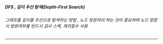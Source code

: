 <h5> DFS , 깊이 우선 탐색(Depth-First Search)</h5>
<h6>그래프를 깊이를 우선으로 탐색하는 방법 , 노드 방문처리 하는 것이 중요하며 노드 방문 시 방문여부를 반드시 검사
스택, 재귀함수 사용</h6>           
<hr>
